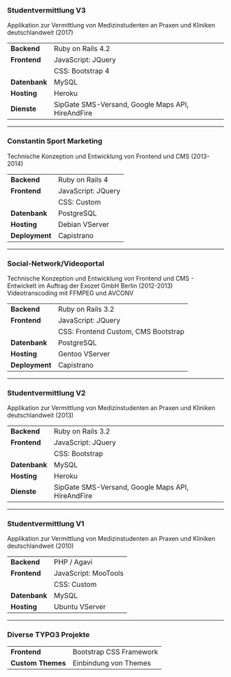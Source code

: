 ### Studentvermittlung V3
Applikation zur Vermittlung von Medizinstudenten an Praxen und Kliniken deutschlandweit (2017)

|   |   |
|---|---|
|__Backend__|Ruby on Rails 4.2|
|__Frontend__| JavaScript: JQuery|
|| CSS: Bootstrap 4|
|__Datenbank__|MySQL|
|__Hosting__|Heroku|
|__Dienste__|SipGate SMS-Versand, Google Maps API, HireAndFire|

---

### Constantin Sport Marketing
Technische Konzeption und Entwicklung von Frontend und CMS (2013-2014) 

|   |   |
|---|---|
|__Backend__|Ruby on Rails 4|
|__Frontend__| JavaScript: JQuery|
|| CSS: Custom|
|__Datenbank__|PostgreSQL|
|__Hosting__|Debian VServer|
|__Deployment__|Capistrano|

---

### Social-Network/Videoportal
Technische Konzeption und Entwicklung von Frontend und CMS - Entwickelt im Auftrag der Exozet GmbH Berlin (2012-2013)
Videotranscoding mit FFMPEG und AVCONV

|   |   |
|---|---|
|__Backend__|Ruby on Rails 3.2|
|__Frontend__| JavaScript: JQuery|
|| CSS: Frontend Custom, CMS Bootstrap|
|__Datenbank__|PostgreSQL|
|__Hosting__|Gentoo VServer|
|__Deployment__|Capistrano|

---

### Studentvermittlung V2
Applikation zur Vermittlung von Medizinstudenten an Praxen und Kliniken deutschlandweit (2013)

|   |   |
|---|---|
|__Backend__|Ruby on Rails 3.2|
|__Frontend__| JavaScript: JQuery|
|| CSS: Bootstrap|
|__Datenbank__|MySQL|
|__Hosting__|Heroku|
|__Dienste__|SipGate SMS-Versand, Google Maps API, HireAndFire|

---

### Studentvermittlung V1
Applikation zur Vermittlung von Medizinstudenten an Praxen und Kliniken deutschlandweit (2010)

|   |   |
|---|---|
|__Backend__|PHP / Agavi|
|__Frontend__| JavaScript: MooTools|
|| CSS: Custom|
|__Datenbank__|MySQL|
|__Hosting__|Ubuntu VServer|

---

### Diverse TYPO3 Projekte
|   |   |
|---|---|
|__Frontend__|Bootstrap CSS Framework|
|__Custom Themes__|Einbindung von Themes|